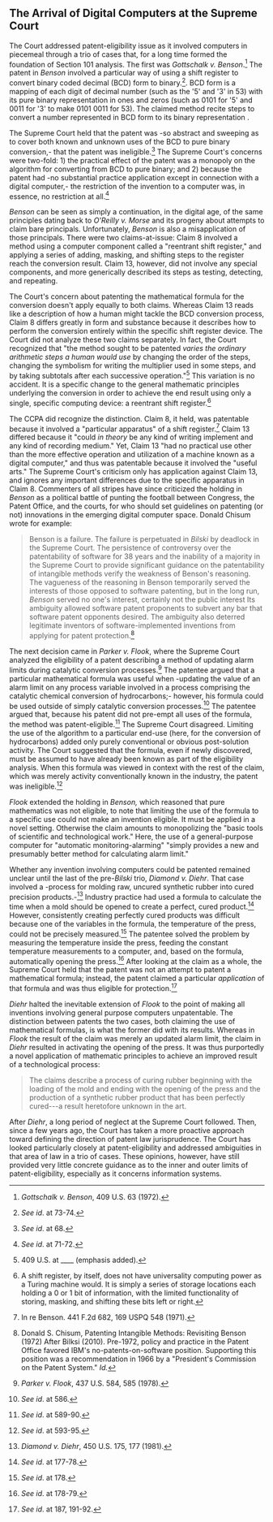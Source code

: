 ## The Arrival of Digital Computers at the Supreme Court

The Court addressed patent-eligibility issue as it involved computers in piecemeal through a trio of cases that, for a long time formed the foundation of Section 101 analysis. The first was *Gottschalk v. Benson*.[^14] The patent in *Benson* involved a particular way of using a shift register to convert binary coded decimal (BCD) form to binary.[^15]. BCD form is a mapping of each digit of decimal number (such as the '5' and '3' in 53) with its pure binary representation in ones and zeros (such as 0101 for '5' and 0011 for '3' to make 0101 0011 for 53). The claimed method recite steps to convert a number represented in BCD form to its binary representation .

[^14]: *Gottschalk v. Benson*, 409 U.S. 63 (1972).

[^15]: *See id*. at 73-74.

The Supreme Court held that the patent was -so abstract and sweeping as to cover both known and unknown uses of the BCD to pure binary conversion,- that the patent was ineligible.[^16] The Supreme Court's concerns were two-fold: 1) the practical effect of the patent was a monopoly on the algorithm for converting from BCD to pure binary; and 2) because the patent had -no substantial practice application except in connection with a digital computer,- the restriction of the invention to a computer was, in essence, no restriction at all.[^17]

[^16]: *See id*. at 68.

[^17]: *See id*. at 71-72.

*Benson* can be seen as simply a continuation, in the digital age, of the same principles dating back to *O'Reilly v. Morse* and its progeny about attempts to claim bare principals. Unfortunately, *Benson* is also a misapplication of those principals. There were two claims-at-issue: Claim 8 involved a method using a computer component called a "reentrant shift register," and applying a series of adding, masking, and shifting steps to the register reach the conversion result. Claim 13, however, did not involve any special components, and more generically described its steps as testing, detecting, and repeating.

The Court's concern about patenting the mathematical formula for the conversion doesn't apply equally to both claims. Whereas Claim 13 reads like a description of how a human might tackle the BCD conversion process, Claim 8 differs greatly in form and substance because it describes how to perform the conversion entirely within the specific shift register device. The Court did not analyze these two claims separately. In fact, the Court recognized that "the method sought to be patented *varies the ordinary arithmetic steps a human would use* by changing the order of the steps, changing the symbolism for writing the multiplier used in some steps, and by taking subtotals after each successive operation."[^benson] This variation is no accident. It is a specific change to the general mathematic principles underlying the conversion in order to achieve the end result using only a single, specific computing device: a reentrant shift register.[^shifter]

[^benson]: 409 U.S. at ____ (emphasis added).

[^shifter]: A shift register, by itself, does not have universality computing power as a Turing machine would. It is simply a series of storage locations each holding a 0 or 1 bit of information, with the limited functionality of storing, masking, and shifting these bits left or right.

The CCPA did recognize the distinction. Claim 8, it held, was patentable because it involved a "particular apparatus" of a shift register.[^ccpa] Claim 13 differed because it "could *in theory* be any kind of writing implement and any kind of recording medium." Yet, Claim 13 "had no practical use other than the more effective operation and utilization of a machine known as a digital computer," and thus was patentable because it involved the "useful arts."  The Supreme Court's criticism only has application against Claim 13, and ignores any important differences due to the specific apparatus in Claim 8. Commenters of all stripes have since criticized the holding in *Benson* as a political battle of punting the football between Congress, the Patent Office, and the courts, for who should set guidelines on patenting (or not) innovations in the emerging digital computer space. Donald Chisum wrote for example:

[^ccpa]: In re Benson. 441 F.2d 682, 169 USPQ 548 (1971).

> Benson is a failure. The failure is perpetuated in *Bilski* by deadlock in the Supreme Court. The persistence of controversy over the patentability of software for 38 years and the inability of a majority in the Supreme Court to provide significant guidance on the patentability of intangible methods verify the weakness of Benson's reasoning. The vagueness of the reasoning in Benson temporarily served the interests of those opposed to software patenting, but in the long run, *Benson* served no one's interest, certainly not the public interest Its ambiguity allowed software patent proponents to subvert any bar that software patent opponents desired. The ambiguity also deterred legitimate inventors of software-implemented inventions from applying for patent protection.[^chisum]

[^chisum]: Donald S. Chisum, Patenting Intangible Methods: Revisiting Benson (1972) After Bilksi (2010). Pre-1972, policy and practice in the Patent Office favored IBM's no-patents-on-software position. Supporting this position was a recommendation in 1966 by a "President's Commission on the Patent System." *Id.*

The next decision came in *Parker v. Flook*, where the Supreme Court analyzed the eligibility of a patent describing a method of updating alarm limits during catalytic conversion processes.[^18] The patentee argued that a particular mathematical formula was useful when -updating the value of an alarm limit on any process variable involved in a process comprising the catalytic chemical conversion of hydrocarbons;- however, his formula could be used outside of simply catalytic conversion processes.[^19] The patentee argued that, because his patent did not pre-empt all uses of the formula, the method was patent-eligible.[^20] The Supreme Court disagreed. Limiting the use of the algorithm to a particular end-use (here, for the conversion of hydrocarbons) added only purely conventional or obvious post-solution activity. The Court suggested that the formula, even if newly discovered, must be assumed to have already been known as part of the eligibility analysis. When this formula was viewed in context with the rest of the claim, which was merely activity conventionally known in the industry, the patent was ineligible.[^21]

[^18]: *Parker v. Flook*, 437 U.S. 584, 585 (1978).

[^19]: *See id*. at 586.

[^20]: *See id*. at 589-90.

[^21]: *See id*. at 593-95.

*Flook* extended the holding in *Benson,* which reasoned that pure mathematics was not eligible, to note that limiting the use of the formula to a specific use could not make an invention eligible. It must be applied in a novel setting. Otherwise the claim amounts to monopolizing the "basic tools of scientific and technological work." Here, the use of a general-purpose computer for "automatic monitoring-alarming" "simply provides a new and presumably better method for calculating alarm limit."

Whether any invention involving computers could be patented remained unclear until the last of the pre-*Bilski* trio, *Diamond v. Diehr*. That case involved a -process for molding raw, uncured synthetic rubber into cured precision products.-[^22] Industry practice had used a formula to calculate the time when a mold should be opened to create a perfect, cured product.[^23] However, consistently creating perfectly cured products was difficult because one of the variables in the formula, the temperature of the press, could not be precisely measured.[^24] The patentee solved the problem by measuring the temperature inside the press, feeding the constant temperature measurements to a computer, and, based on the formula, automatically opening the press.[^25] After looking at the claim as a whole, the Supreme Court held that the patent was not an attempt to patent a mathematical formula; instead, the patent claimed a particular *application* of that formula and was thus eligible for protection.[^26]

[^22]: *Diamond v. Diehr*, 450 U.S. 175, 177 (1981).

[^23]: *See id*. at 177-78.

[^24]: *See id*. at 178.

[^25]: *See id*. at 178-79.

[^26]: *See id*. at 187, 191-92.

*Diehr* halted the inevitable extension of *Flook* to the point of making all inventions involving general purpose computers unpatentable. The distinction between patents the two cases, both claiming the use of mathematical formulas, is what the former did with its results. Whereas in *Flook* the result of the claim was merely an updated alarm limit, the claim in *Diehr* resulted in activating the opening of the press. It was thus purportedly a novel application of mathematic principles to achieve an improved result of a technological process:

> The claims describe a process of curing rubber beginning with the loading of the mold and ending with the opening of the press and the production of a synthetic rubber product that has been perfectly cured---a result heretofore unknown in the art.

After *Diehr*, a long period of neglect at the Supreme Court followed. Then, since a few years ago, the Court has taken a more proactive approach toward defining the direction of patent law jurisprudence. The Court has looked particularly closely at patent-eligibility and addressed ambiguities in that area of law in a trio of cases. These opinions, however, have still provided very little concrete guidance as to the inner and outer limits of patent-eligibility, especially as it concerns information systems.
